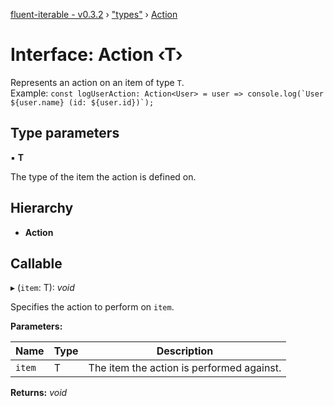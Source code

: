 [fluent-iterable - v0.3.2](../README.md) › ["types"](../modules/_types_.md) › [Action](_types_.action.md)

# Interface: Action ‹**T**›

Represents an action on an item of type `T`.<br>
  Example: ``const logUserAction: Action<User> = user => console.log(`User ${user.name} (id: ${user.id})`);``

## Type parameters

▪ **T**

The type of the item the action is defined on.

## Hierarchy

* **Action**

## Callable

▸ (`item`: T): *void*

Specifies the action to perform on `item`.

**Parameters:**

Name | Type | Description |
------ | ------ | ------ |
`item` | T | The item the action is performed against.  |

**Returns:** *void*
